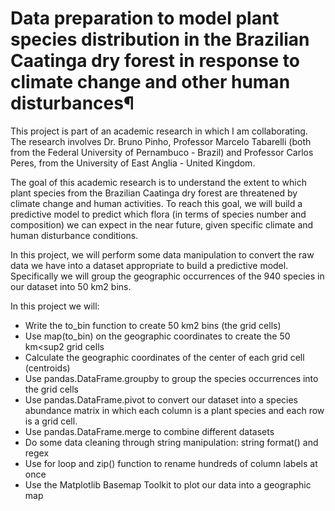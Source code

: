 # Data preparation to model plant species distribution in the Brazilian Caatinga dry forest in response to climate change and other human disturbances¶
This project is part of an academic research in which I am collaborating. The research involves Dr. Bruno Pinho, Professor Marcelo Tabarelli (both from the Federal University of Pernambuco - Brazil) and Professor Carlos Peres, from the University of East Anglia - United Kingdom.

The goal of this academic research is to understand the extent to which plant species from the Brazilian Caatinga dry forest are threatened by climate change and human activities. To reach this goal, we will build a predictive model to predict which flora (in terms of species number and composition) we can expect in the near future, given specific climate and human disturbance conditions.

In this project, we will perform some data manipulation to convert the raw data we have into a dataset appropriate to build a predictive model. Specifically we will group the geographic occurrences of the 940 species in our dataset into 50 km2 bins.

In this project we will:

- Write the to_bin function to create 50 km2 bins (the grid cells)
- Use map(to_bin) on the geographic coordinates to create the 50 km<sup2</sup> grid cells
- Calculate the geographic coordinates of the center of each grid cell (centroids)
- Use pandas.DataFrame.groupby to group the species occurrences into the grid cells
- Use pandas.DataFrame.pivot to convert our dataset into a species abundance matrix in which each column is a plant species and each row is a grid cell.
- Use pandas.DataFrame.merge to combine different datasets
- Do some data cleaning through string manipulation: string format() and regex
- Use for loop and zip() function to rename hundreds of column labels at once
- Use the Matplotlib Basemap Toolkit to plot our data into a geographic map
